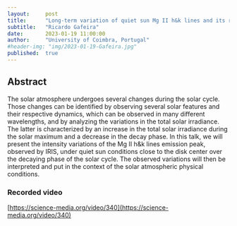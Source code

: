 ```yaml
---
layout:     post
title:      "Long-term variation of quiet sun Mg II h&k lines and its relation with the solar cycle"
subtitle:   "Ricardo Gafeira"
date:       2023-01-19 11:00:00
author:     "University of Coimbra, Portugal"
#header-img: "img/2023-01-19-Gafeira.jpg"
published:  true
---
```


## Abstract
The solar atmosphere undergoes several changes during the solar cycle. Those changes can be identified by observing several solar features and their respective dynamics, which can be observed in many different wavelengths, and by analyzing the variations in the total solar irradiance.
The latter is characterized by an increase in the total solar irradiance during the solar maximum and a decrease in the decay phase.
In this talk, we will present the intensity variations of the Mg II h&k lines emission peak, observed by IRIS, under quiet sun conditions close to the disk center over the decaying phase of the solar cycle. The observed variations will then be interpreted and put in the context of the solar atmospheric physical conditions.

### Recorded video

[https://science-media.org/video/340](https://science-media.org/video/340)
